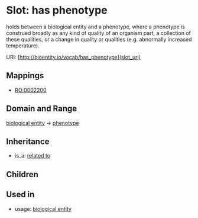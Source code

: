 # Slot: has phenotype


holds between a biological entity and a phenotype, where a phenotype is construed broadly as any kind of quality of an organism part, a collection of these qualities, or a change in quality or qualities (e.g. abnormally increased temperature).

URI: [http://bioentity.io/vocab/has_phenotype](slot_uri)
## Mappings

 * [RO:0002200](http://purl.obolibrary.org/obo/RO_0002200)
## Domain and Range

[biological entity](BiologicalEntity.md) -> [phenotype](Phenotype.md)
## Inheritance

 *  is_a: [related to](related_to.md)
## Children

## Used in

 *  usage: [biological entity](BiologicalEntity.md)
